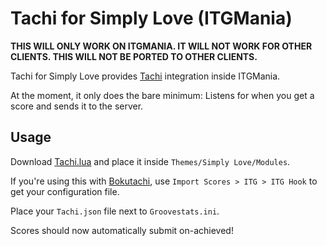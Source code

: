 # Tachi for Simply Love (ITGMania)

**THIS WILL ONLY WORK ON ITGMANIA. IT WILL NOT WORK FOR OTHER CLIENTS. THIS WILL NOT BE PORTED TO OTHER CLIENTS.**

Tachi for Simply Love provides [Tachi](https://github.com/TNG-Dev/Tachi) integration inside ITGMania.

At the moment, it only does the bare minimum: Listens for when you get a score and sends it to the server.

## Usage

Download [Tachi.lua](https://raw.githubusercontent.com/TNG-dev/Simply-Love-Tachi-Module/master/Tachi.lua) and place it inside `Themes/Simply Love/Modules`.

If you're using this with [Bokutachi](https://bokutachi.xyz), use `Import Scores > ITG > ITG Hook` to get your configuration file.

Place your `Tachi.json` file next to `Groovestats.ini`.

Scores should now automatically submit on-achieved!
